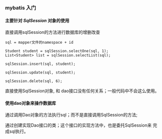 
### mybatis 入门


#### 主要针对 *SqlSession* 对象的使用

直接调用sqlSession的方法进行数据库的增删改查

    sql = mapper文件的namespace + id

    Student student = sqlSession.selectOne(sql, 1);
    List<Student> list = sqlSession.selectList(sql);
  
    sqlSession.insert(sql, student);
  
    sqlSession.update(sql, student);
    
    sqlSession.delete(sql, 6);

直接使用SqlSession对象, 和 dao接口没有任何关系；一般代码中不会这么使用。


#### 使用dao对象来操作数据库

通过调用Dao对象的方法执行sql；而不是直接调用SqlSession的方法;


通过创建实现Dao接口的类；这个接口的实现方法中，也是委托SqlSession来
完成sql执行。














